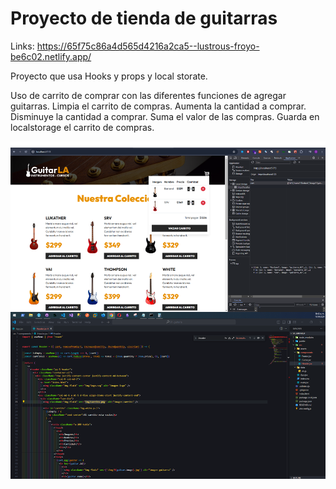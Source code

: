# Proyecto de tienda de guitarras

Links: https://65f75c86a4d565d4216a2ca5--lustrous-froyo-be6c02.netlify.app/

Proyecto que usa Hooks y props y local storate.

Uso de carrito de comprar con las diferentes funciones de agregar guitarras.
Limpia el carrito de compras.
Aumenta la cantidad a comprar.
Disminuye la cantidad a comprar.
Suma el valor de las compras.
Guarda en localstorage el carrito de compras.

<img src="../imgs/01.png">
